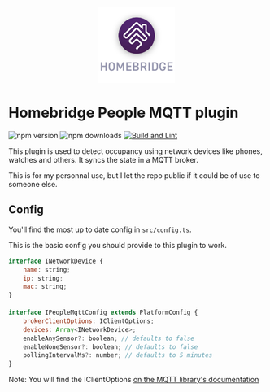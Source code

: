 <p align="center">
    <img src="https://github.com/homebridge/branding/raw/master/logos/homebridge-wordmark-logo-vertical.png" width="150">
</p>

# Homebridge People MQTT plugin

![npm version](https://img.shields.io/npm/v/@poblouin/homebridge-people-mqtt) ![npm downloads](https://img.shields.io/npm/dt/@poblouin/homebridge-people-mqtt) [![Build and Lint](https://github.com/poblouin/homebridge-people-mqtt/actions/workflows/build.yml/badge.svg)](https://github.com/poblouin/homebridge-people-mqtt/actions/workflows/build.yml)

This plugin is used to detect occupancy using network devices like phones, watches and others. It syncs the state in a MQTT broker.

This is for my personnal use, but I let the repo public if it could be of use to someone else.

## Config

You'll find the most up to date config in `src/config.ts`.

This is the basic config you should provide to this plugin to work.

```js
interface INetworkDevice {
    name: string;
    ip: string;
    mac: string;
}

interface IPeopleMqttConfig extends PlatformConfig {
    brokerClientOptions: IClientOptions;
    devices: Array<INetworkDevice>;
    enableAnySensor?: boolean; // defaults to false
    enableNoneSensor?: boolean; // defaults to false
    pollingIntervalMs?: number; // defaults to 5 minutes
}
```

Note: You will find the IClientOptions [on the MQTT library's documentation](https://github.com/mqttjs/MQTT.js/#mqttclientstreambuilder-options)

